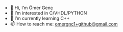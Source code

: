 - 👋 Hi, I’m Ömer Genç
- 👀 I’m interested in C/VHDL/PYTHON 
- 🌱 I’m currently learning C++
- 📫 How to reach me: omergnc1+github@gmail.com

<!---
omer-genc/omer-genc is a ✨ special ✨ repository because its `README.md` (this file) appears on your GitHub profile.
You can click the Preview link to take a look at your changes.
--->
